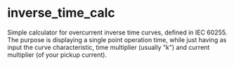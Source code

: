 # inverse_time_calc
Simple calculator for overcurrent inverse time curves, defined in IEC 60255. 
The purpose is displaying a single point operation time, while just having as input the curve characteristic, time multiplier (usually "k") and current multiplier (of your pickup current).
